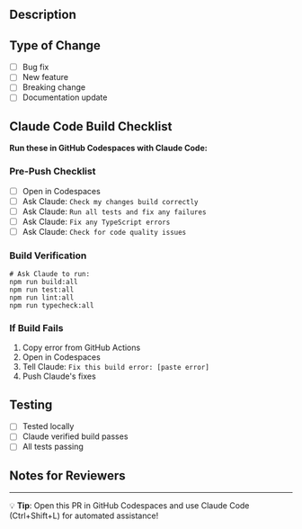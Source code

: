 ## Description
<!-- Describe your changes -->

## Type of Change
- [ ] Bug fix
- [ ] New feature
- [ ] Breaking change
- [ ] Documentation update

## Claude Code Build Checklist
**Run these in GitHub Codespaces with Claude Code:**

### Pre-Push Checklist
- [ ] Open in Codespaces
- [ ] Ask Claude: `Check my changes build correctly`
- [ ] Ask Claude: `Run all tests and fix any failures`
- [ ] Ask Claude: `Fix any TypeScript errors`
- [ ] Ask Claude: `Check for code quality issues`

### Build Verification
```
# Ask Claude to run:
npm run build:all
npm run test:all
npm run lint:all
npm run typecheck:all
```

### If Build Fails
1. Copy error from GitHub Actions
2. Open in Codespaces
3. Tell Claude: `Fix this build error: [paste error]`
4. Push Claude's fixes

## Testing
- [ ] Tested locally
- [ ] Claude verified build passes
- [ ] All tests passing

## Notes for Reviewers
<!-- Any additional context -->

---
💡 **Tip**: Open this PR in GitHub Codespaces and use Claude Code (Ctrl+Shift+L) for automated assistance!